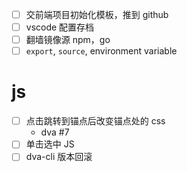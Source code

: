 - [ ] 交前端项目初始化模板，推到 github
- [ ] vscode 配置存档
- [ ] 翻墙镜像源 npm，go
- [ ] `export`, `source`, environment variable
# js
- [ ] 点击跳转到锚点后改变锚点处的 css
    - dva #7
- [ ] 单击选中 JS
- [ ] dva-cli 版本回滚